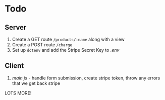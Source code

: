 # Todo

## Server

1. Create a GET route `/products/:name` along with a view
1. Create a POST route `/charge`
1. Set up `dotenv` and add the Stripe Secret Key to *.env*


## Client

1. *main.js* - handle form submission, create stripe token, throw any errors that we get back stripe


LOTS MORE!